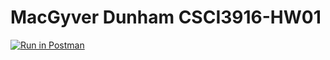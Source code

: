 # MacGyver Dunham CSCI3916-HW01

[![Run in Postman](https://run.pstmn.io/button.svg)](https://app.getpostman.com/run-collection/8656fa9bc2a9a9421eed)